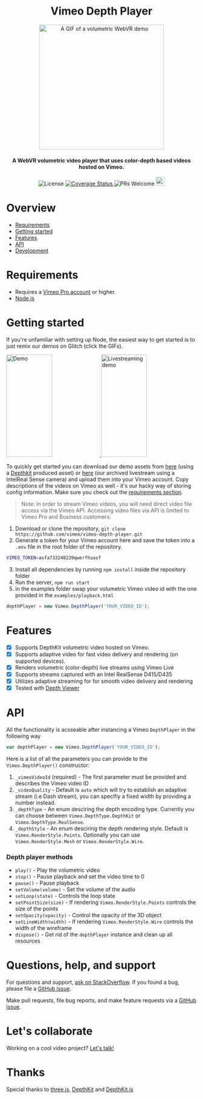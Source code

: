 <h1 align="center">Vimeo Depth Player</h1>
<p align="center">
<img src="https://raw.githubusercontent.com/vimeo/vimeo-depth-player/library-refactoring/docs/webvr_small.gif?token=AAJhwWgAm6TGq5tvMZS_8puOgjbKedDeks5bYxduwA%3D%3D" alt="A GIF of a volumetric WebVR demo" height="330" />
</p>

<h4 align="center">A WebVR volumetric video player that uses color-depth based videos hosted on Vimeo.</h4>

<p align="center">
  <img src="https://img.shields.io/badge/License-MIT-yellow.svg" alt="License">
  <a href="https://codecov.io/gh/aframevr/aframe">
    <img src="https://codecov.io/gh/aframevr/aframe/branch/master/graph/badge.svg" alt="Coverage Status">
  </a>
  <img src="https://img.shields.io/badge/PRs-welcome-brightgreen.svg?style=flat-square" alt="PRs Welcome">
  <a href="https://glitch.com/edit/#!/remix/vimeo-depth-player-playback">
    <img src="https://cdn.glitch.com/2bdfb3f8-05ef-4035-a06e-2043962a3a13%2Fremix%402x.png?1513093958726" alt="remix button" aria-label="remix" height="23" alt="Glitch">
  </a>
</p>


# Overview
- [Requirements](#requirements)
- [Getting started](#getting-started)
- [Features](#features)
- [API](#api)
- [Development](#development)

# Requirements
* Requires a [Vimeo Pro account](https://vimeo.com) or higher. 
* [Node.js](https://nodejs.org)


# Getting started
If you're unfamiliar with setting up Node, the easiest way to get started is to just remix our demos on Glitch (click the GIFs).

<a href="https://vimeo-depth-player-playback.glitch.me/">
  <img alt="Demo" target="_blank" src="https://i.imgur.com/KB9D16o.gif" height="270" width="49%">
</a>
<a href="https://vimeo-volumetric-video-livestreaming.glitch.me">
  <img alt="Livestreaming demo" target="_blank" src="https://i.imgur.com/IO21VAX.gif" height="270" width="49%">
</a>

To quickly get started you can download our demo assets from [here](https://vimeo.com/279527916) (using a [Depthkit](https://depthkit.tv) produced asset)  or [here](https://vimeo.com/280565863) (our archived livestream using a IntelReal Sense camera) and upload them into your Vimeo account. Copy descriptions of the videos on Vimeo as well - it's our hacky way of storing config information. Make sure you check out the [requirements section](#requirements).

> Note: In order to stream Vimeo videos, you will need direct video file access via the Vimeo API. Accessing video files via API is limited to Vimeo Pro and Business customers.

1. Download or clone the repository, `git clone https://github.com/vimeo/vimeo-depth-player.git`
2. Generate a token for your Vimeo account here and save the token into a `.env` file in the root folder of the repository.
```sh
VIMEO_TOKEN=asfa733240239qwerfhuasf
```
3. Install all dependencies by running `npm install` inside the repository folder
4. Run the server, `npm run start`
5. In the examples folder swap your volumetric Vimeo video id with the one provided in the `examples/playback.html`
```js
depthPlayer = new Vimeo.DepthPlayer('YOUR_VIDEO_ID');
```

# Features

- [x] Supports DepthKit volumetric video hosted on Vimeo.
- [x] Supports adaptive video for fast video delivery and rendering (on supported devices).
- [x] Renders volumetric (color-depth) live streams using Vimeo Live
- [x] Supports streams captured with an Intel RealSense D415/D435
- [x] Utilizes adaptive streaming for for smooth video delivery and rendering
- [x] Tested with [Depth Viewer](http://github.com/vimeo/depth-viewer)

# API
All the functionality is acsseable after instancing a Vimeo `DepthPlayer` in the following way
```js
var depthPlayer = new Vimeo.DepthPlayer('YOUR_VIDEO_ID');
```
Here is a list of all the parameters you can provide to the `Vimeo.DepthPlayer()` constructor:
1. `_vimeoVideoId` (required) - The first parameter must be provided and describes the Vimeo video ID
2. `_videoQuality` - Default is `auto` which will try to establish an adaptive stream (i.e Dash stream), you can specifiy a fixed width by providing a number instead.
3. `_depthType` - An enum desciring the depth encoding type. Currently you can choose between `Vimeo.DepthType.DepthKit` or `Vimeo.DepthType.RealSense`.
4. `_depthStyle` - An enum desciring the depth rendering style. Default is `Vimeo.RenderStyle.Points`. Optionally you can use `Vimeo.RenderStyle.Mesh` or `Vimeo.RenderStyle.Wire`.

### Depth player methods

- `play()` - Play the volumetric video
- `stop()` - Pause playback and set the video time to 0
- `pause()` - Pause playback
- `setVolume(volume)` - Set the volume of the audio
- `setLoop(state)` - Controls the loop state
- `setPointSize(size)` - If rendering `Vimeo.RenderStyle.Points` controls the size of the points
- `setOpacity(opacity)` - Control the opacity of the 3D object
- `setLineWidth(width)` - If rendering `Vimeo.RenderStyle.Wire` controls the width of the wireframe
- `dispose()` - Get rid of the `depthPlayer` instance and clean up all resources

# Questions, help, and support
For questions and support, [ask on StackOverflow](https://stackoverflow.com/questions/ask/?tags=vimeo). If you found a bug, please file a [GitHub issue](https://github.com/vimeo/vimeo-depth-player/issues).

Make pull requests, file bug reports, and make feature requests via a [GitHub issue](https://github.com/vimeo/vimeo-depth-player/issues).

# Let's collaborate
Working on a cool video project? [Let's talk!](mailto:labs@vimeo.com)

# Thanks
Special thanks to [three.js](https://github.com/mrdoob/three.js), [DepthKit](https://depthkit.tv) and [DepthKit.js](https://github.com/juniorxsound/DepthKit.js)
